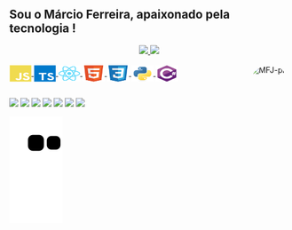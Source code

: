 ## Sou o Márcio Ferreira, apaixonado pela tecnologia !
 
<div align="center">
  <a href="https://github.com/marciofjr">
  <img height="180em" src="https://github-readme-stats.vercel.app/api?username=marciofjr&show_icons=true&theme=dark&include_all_commits=true&count_private=true"/>
  <img height="180em" src="https://github-readme-stats.vercel.app/api/top-langs/?username=marciofjr&theme=dark"/>
</div>
<div style="display: inline_block"><br>
  <img align="center" alt="MFJ-Js" height="30" width="40" src="https://raw.githubusercontent.com/devicons/devicon/master/icons/javascript/javascript-plain.svg">
  <img align="center" alt="MFJ-Ts" height="30" width="40" src="https://raw.githubusercontent.com/devicons/devicon/master/icons/typescript/typescript-plain.svg">
  <img align="center" alt="MFJ-React" height="30" width="40" src="https://raw.githubusercontent.com/devicons/devicon/master/icons/react/react-original.svg">
  <img align="center" alt="MFJ-HTML" height="30" width="40" src="https://raw.githubusercontent.com/devicons/devicon/master/icons/html5/html5-original.svg">
  <img align="center" alt="MFJ-CSS" height="30" width="40" src="https://raw.githubusercontent.com/devicons/devicon/master/icons/css3/css3-original.svg">
  <img align="center" alt="MFJ-Python" height="30" width="40" src="https://raw.githubusercontent.com/devicons/devicon/master/icons/python/python-original.svg">
  <img align="center" alt="MFJ-Csharp" height="30" width="40" src="https://raw.githubusercontent.com/devicons/devicon/master/icons/csharp/csharp-original.svg">
  <img align="right" alt="MFJ-pic" height="150" style="border-radius:50px;" src="https://media.discordapp.net/attachments/639956127056134178/890373478988013628/Publicacoes_Instagram_1_1.png?width=676&height=676">
</div>
  
  ##
 
<div> 
  <a href="https://www.linkedin.com/in/marciofjr" target="_blank"><img src="https://img.shields.io/badge/-LinkedIn-%230077B5?style=for-the-badge&logo=linkedin&logoColor=white" target="_blank"></a> 
  <a href="https://www.youtube.com/channel/UCXaRu8JsvbhHHuU024A5VMw" target="_blank"><img src="https://img.shields.io/badge/YouTube-FF0000?style=for-the-badge&logo=youtube&logoColor=white" target="_blank"></a>
  <a href="https://instagram.com/marcio.ferreira.jr" target="_blank"><img src="https://img.shields.io/badge/-Instagram-%23E4405F?style=for-the-badge&logo=instagram&logoColor=white" target="_blank"></a>
 	<a href="https://github.com/marciofjr" target="_blank"><img src="https://img.shields.io/badge/GitHub-100000?style=for-the-badge&logo=github&logoColor=white" target="_blank"></a>
 <a href="https://api.whatsapp.com/send?phone=5516988308470&text=Oi%20M%C3%A1rcio%2C%20acessei%20seu%20perfil%20pelo%20github." target="_blank"><img src="https://img.shields.io/badge/WhatsApp-25D366?style=for-the-badge&logo=whatsapp&logoColor=white" target="_blank"></a> 
  <a href = "mailto:marcioferreira_junior@hotmail.com"><img src="https://img.shields.io/badge/Microsoft_Outlook-0078D4?style=for-the-badge&logo=microsoft-outlook&logoColor=white" target="_blank"></a>
   <a href = "https://dolarhoje.com/bitcoin-hoje/"><img src="https://img.shields.io/badge/Bitcoin-000000?style=for-the-badge&logo=bitcoin&logoColor=white" target="_blank"></a>
  
 
  ![Snake animation](https://github.com/marciofjr/marciofjr/blob/output/github-contribution-grid-snake.svg)
 
</div>
